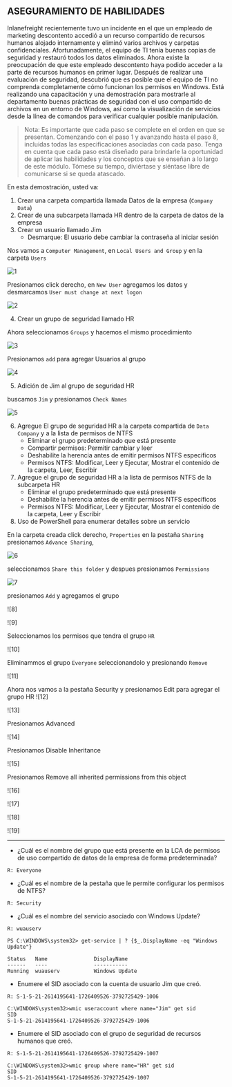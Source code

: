 ## ASEGURAMIENTO DE HABILIDADES

Inlanefreight recientemente tuvo un incidente en el que un empleado de marketing descontento accedió a un recurso compartido de recursos humanos alojado internamente y eliminó varios archivos y carpetas confidenciales. Afortunadamente, el equipo de TI tenía buenas copias de seguridad y restauró todos los datos eliminados. Ahora existe la preocupación de que este empleado descontento haya podido acceder a la parte de recursos humanos en primer lugar. Después de realizar una evaluación de seguridad, descubrió que es posible que el equipo de TI no comprenda completamente cómo funcionan los permisos en Windows. Está realizando una capacitación y una demostración para mostrarle al departamento buenas prácticas de seguridad con el uso compartido de archivos en un entorno de Windows, así como la visualización de servicios desde la línea de comandos para verificar cualquier posible manipulación.

>Nota: Es importante que cada paso se complete en el orden en que se presentan. Comenzando con el paso 1 y avanzando hasta el paso 8, incluidas todas las especificaciones asociadas con cada paso. Tenga en cuenta que cada paso está diseñado para brindarle la oportunidad de aplicar las habilidades y los conceptos que se enseñan a lo largo de este módulo. Tómese su tiempo, diviértase y siéntase libre de comunicarse si se queda atascado.

En esta demostración, usted va:

1. Crear una carpeta compartida llamada Datos de la empresa (`Company Data`)
2. Crear de una subcarpeta llamada HR dentro de la carpeta de datos de la empresa
3. Crear un usuario llamado Jim
    + Desmarque: El usuario debe cambiar la contraseña al iniciar sesión

Nos vamos a `Computer Management`, en `Local Users and Group` y en la carpeta `Users`

![1]()

Presionamos click derecho, en `New User` agregamos los datos y desmarcamos `User must change at next logon`

![2]()

4. Crear un grupo de seguridad llamado HR

Ahora seleccionamos `Groups` y hacemos el mismo procedimiento

![3]()

Presionamos `add` para agregar Usuarios al grupo

![4]()

5. Adición de Jim al grupo de seguridad HR

buscamos `Jim` y presionamos `Check Names`

![5]()

6. Agregue El grupo de seguridad HR a la carpeta compartida de `Data Company` y a la lista de permisos de NTFS
    + Eliminar el grupo predeterminado que está presente
    + Compartir permisos: Permitir cambiar y leer
    + Deshabilite la herencia antes de emitir permisos NTFS específicos
    + Permisos NTFS: Modificar, Leer y Ejecutar, Mostrar el contenido de la carpeta, Leer, Escribir
7. Agregue el grupo de seguridad HR a la lista de permisos NTFS de la subcarpeta HR
    + Eliminar el grupo predeterminado que está presente
    + Deshabilite la herencia antes de emitir permisos NTFS específicos
    + Permisos NTFS: Modificar, Leer y Ejecutar, Mostrar el contenido de la carpeta, Leer y Escribir
8. Uso de PowerShell para enumerar detalles sobre un servicio

En la carpeta creada click derecho, `Properties` en la pestaña `Sharing` presionamos `Advance Sharing`, 

![6]()

seleccionamos `Share this folder` y despues presionamos `Permissions` 

![7]()

presionamos `Add` y agregamos el grupo 

![8]

![9]

Seleccionamos los permisos que tendra el grupo `HR`

![10]

Eliminammos el grupo `Everyone` seleccionandolo y presionando `Remove`

![11]

Ahora nos vamos a la pestaña Security y presionamos Edit para agregar el grupo HR
![12]

![13]

Presionamos Advanced 

![14]

Presionamos Disable Inheritance

![15]

Presionamos Remove all inherited permissions from this object

![16]

![17]

![18]

![19]
___

+ ¿Cuál es el nombre del grupo que está presente en la LCA de permisos de uso compartido de datos de la empresa de forma predeterminada?

`R: Everyone`

+ ¿Cuál es el nombre de la pestaña que le permite configurar los permisos de NTFS?

`R: Security`

+ ¿Cuál es el nombre del servicio asociado con Windows Update?

`R: wuauserv`

~~~
PS C:\WINDOWS\system32> get-service | ? {$_.DisplayName -eq "Windows Update"}

Status   Name               DisplayName
------   ----               -----------
Running  wuauserv           Windows Update
~~~

+ Enumere el SID asociado con la cuenta de usuario Jim que creó.

`R: S-1-5-21-2614195641-1726409526-3792725429-1006`

~~~
C:\WINDOWS\system32>wmic useraccount where name="Jim" get sid
SID
S-1-5-21-2614195641-1726409526-3792725429-1006
~~~


+ Enumere el SID asociado con el grupo de seguridad de recursos humanos que creó.

`R: S-1-5-21-2614195641-1726409526-3792725429-1007`

~~~
C:\WINDOWS\system32>wmic group where name="HR" get sid
SID
S-1-5-21-2614195641-1726409526-3792725429-1007
~~~